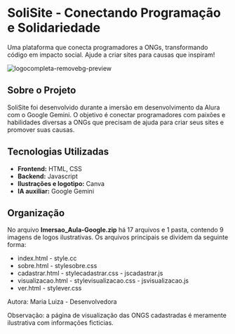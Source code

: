 # SoliSite - Conectando Programação e Solidariedade
Uma plataforma que conecta programadores a ONGs, transformando código em impacto social. Ajude a criar sites para causas que inspiram!

![logocompleta-removebg-preview](https://github.com/user-attachments/assets/9bb7822b-aff7-4912-a5bf-3c76329b645f)

## Sobre o Projeto
SoliSite foi desenvolvido durante a imersão em desenvolvimento da Alura com o Google Gemini. O objetivo é conectar programadores com paixões e habilidades diversas a ONGs que precisam de ajuda para criar seus sites e promover suas causas.

## Tecnologias Utilizadas
* **Frontend:** HTML, CSS
* **Backend:** Javascript
* **Ilustrações e logotipo:** Canva
* **IA auxiliar:** Google Gemini

## Organização
No arquivo **Imersao_Aula-Google.zip**  há 17 arquivos e 1 pasta, contendo 9 imagens de logos ilustrativas. Os arquivos principais se dividem da seguinte forma:
* index.html - style.cc
* sobre.html - stylesobre.css
* cadastrar.html - stylecadastrar.css - jscadastrar.js
* visualizacao.html - stylevisualizacao.css - jsvisualizacao.js
* ver.html - stylever.css 

Autora: Maria Luiza - Desenvolvedora

Observação: a página de visualização das ONGS cadastradas é meramente ilustrativa com informações ficticias.
